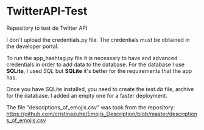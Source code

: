 # TwitterAPI-Test
Repository to test de Twitter API

I don't upload the credentials.py file. The credentials must be obtained in the developer portal.

To run the app_hashtag.py file it is necessary to have and advanced credentials in order to add data to the database.
For the database I use **SQLite**, I used *SQL* but **SQLite** it's better for the
requirements that the app has.

Once you have SQLite installed, you need to create the *test.db* file, archive for the database. I added
an empty one for a faster deployment.

The file "descriptions_of_emojis.csv" was took from the repository: https://github.com/cristinazuhe/Emojis_Description/blob/master/descriptions_of_emojis.csv